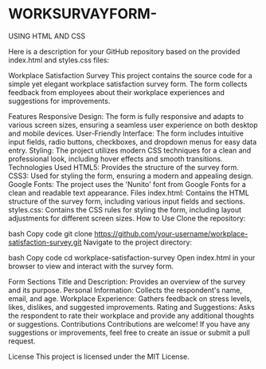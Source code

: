 # WORKSURVAYFORM-
USING HTML AND CSS

Here is a description for your GitHub repository based on the provided index.html and styles.css files:

Workplace Satisfaction Survey
This project contains the source code for a simple yet elegant workplace satisfaction survey form. The form collects feedback from employees about their workplace experiences and suggestions for improvements.

Features
Responsive Design: The form is fully responsive and adapts to various screen sizes, ensuring a seamless user experience on both desktop and mobile devices.
User-Friendly Interface: The form includes intuitive input fields, radio buttons, checkboxes, and dropdown menus for easy data entry.
Styling: The project utilizes modern CSS techniques for a clean and professional look, including hover effects and smooth transitions.
Technologies Used
HTML5: Provides the structure of the survey form.
CSS3: Used for styling the form, ensuring a modern and appealing design.
Google Fonts: The project uses the 'Nunito' font from Google Fonts for a clean and readable text appearance.
Files
index.html: Contains the HTML structure of the survey form, including various input fields and sections.
styles.css: Contains the CSS rules for styling the form, including layout adjustments for different screen sizes.
How to Use
Clone the repository:

bash
Copy code
git clone https://github.com/your-username/workplace-satisfaction-survey.git
Navigate to the project directory:

bash
Copy code
cd workplace-satisfaction-survey
Open index.html in your browser to view and interact with the survey form.

Form Sections
Title and Description: Provides an overview of the survey and its purpose.
Personal Information: Collects the respondent's name, email, and age.
Workplace Experience: Gathers feedback on stress levels, likes, dislikes, and suggested improvements.
Rating and Suggestions: Asks the respondent to rate their workplace and provide any additional thoughts or suggestions.
Contributions
Contributions are welcome! If you have any suggestions or improvements, feel free to create an issue or submit a pull request.

License
This project is licensed under the MIT License.
